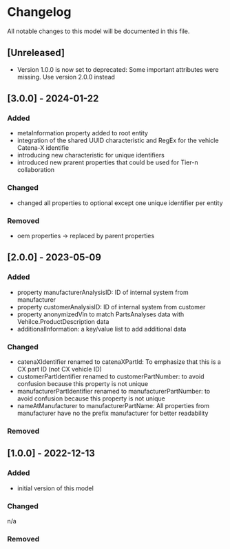 # Changelog
All notable changes to this model will be documented in this file.

## [Unreleased]
- Version 1.0.0 is now set to deprecated: Some important attributes were missing. Use version 2.0.0 instead

## [3.0.0] - 2024-01-22
### Added
- metaInformation property added to root entity
- integration of the shared UUID characteristic and RegEx for the vehicle Catena-X identifie
- introducing new characteristic for unique identifiers
- introduced new prarent properties that could be used for Tier-n collaboration

### Changed
- changed all properties to optional except one unique identifier per entity

### Removed
- oem properties -> replaced by parent properties

## [2.0.0] - 2023-05-09
### Added
- property manufacturerAnalysisID: ID of internal system from manufacturer
- property customerAnalysisID: ID of internal system from customer
- property anonymizedVin to match PartsAnalyses data with Vehilce.ProductDescription data
- additionalInformation: a key/value list to add additional data

### Changed
- catenaXIdentifier renamed to catenaXPartId: To emphasize that this is a CX part ID (not CX vehicle ID)
- customerPartIdentifier renamed to customerPartNumber: to avoid confusion because this property is not unique 
- manufacturerPartIdentifier renamed to manufacturerPartNumber: to avoid confusion because this property is not unique
- nameAtManufacturer to manufacturerPartName: All properties from manufacturer have no the prefix manufacturer for better readability

### Removed

## [1.0.0] - 2022-12-13
### Added
- initial version of this model

### Changed
n/a

### Removed

